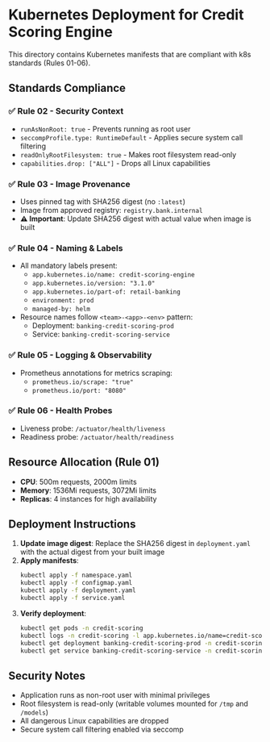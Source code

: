 # Kubernetes Deployment for Credit Scoring Engine

This directory contains Kubernetes manifests that are compliant with k8s standards (Rules 01-06).

## Standards Compliance

### ✅ Rule 02 - Security Context
- `runAsNonRoot: true` - Prevents running as root user
- `seccompProfile.type: RuntimeDefault` - Applies secure system call filtering
- `readOnlyRootFilesystem: true` - Makes root filesystem read-only
- `capabilities.drop: ["ALL"]` - Drops all Linux capabilities

### ✅ Rule 03 - Image Provenance
- Uses pinned tag with SHA256 digest (no `:latest`)
- Image from approved registry: `registry.bank.internal`
- **⚠️ Important**: Update SHA256 digest with actual value when image is built

### ✅ Rule 04 - Naming & Labels
- All mandatory labels present:
  - `app.kubernetes.io/name: credit-scoring-engine`
  - `app.kubernetes.io/version: "3.1.0"`
  - `app.kubernetes.io/part-of: retail-banking`
  - `environment: prod`
  - `managed-by: helm`
- Resource names follow `<team>-<app>-<env>` pattern:
  - Deployment: `banking-credit-scoring-prod`
  - Service: `banking-credit-scoring-service`

### ✅ Rule 05 - Logging & Observability
- Prometheus annotations for metrics scraping:
  - `prometheus.io/scrape: "true"`
  - `prometheus.io/port: "8080"`

### ✅ Rule 06 - Health Probes
- Liveness probe: `/actuator/health/liveness`
- Readiness probe: `/actuator/health/readiness`

## Resource Allocation (Rule 01)
- **CPU**: 500m requests, 2000m limits
- **Memory**: 1536Mi requests, 3072Mi limits
- **Replicas**: 4 instances for high availability

## Deployment Instructions

1. **Update image digest**: Replace the SHA256 digest in `deployment.yaml` with the actual digest from your built image
2. **Apply manifests**:
   ```bash
   kubectl apply -f namespace.yaml
   kubectl apply -f configmap.yaml
   kubectl apply -f deployment.yaml
   kubectl apply -f service.yaml
   ```
3. **Verify deployment**:
   ```bash
   kubectl get pods -n credit-scoring
   kubectl logs -n credit-scoring -l app.kubernetes.io/name=credit-scoring-engine
   kubectl get deployment banking-credit-scoring-prod -n credit-scoring
   kubectl get service banking-credit-scoring-service -n credit-scoring
   ```

## Security Notes

- Application runs as non-root user with minimal privileges
- Root filesystem is read-only (writable volumes mounted for `/tmp` and `/models`)
- All dangerous Linux capabilities are dropped
- Secure system call filtering enabled via seccomp

